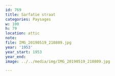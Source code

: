 ```yaml
---
id: 769
title: Sarfatie straat
categories: Paysages
w: 100
h: 79
location: attic
note:
file: IMG_20190519_210809.jpg
year: '1953'
year_start: 1953
year_end:
image: ../../media/img/IMG_20190519_210809.jpg

---
```

